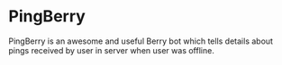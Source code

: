 # PingBerry
PingBerry is an awesome and useful Berry bot which tells details about pings received by user in server when user was offline.
